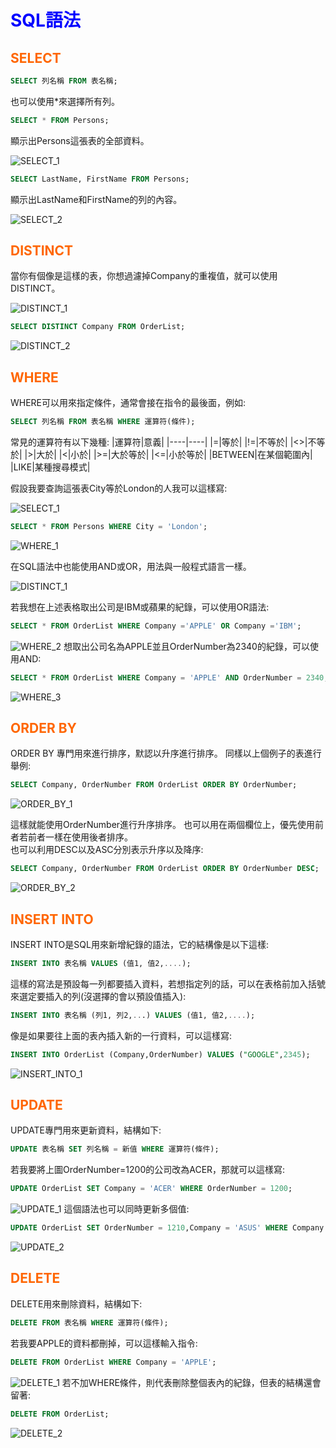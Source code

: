 # <font color=#0000FF>SQL語法</font>
## <font color=#FF6600>SELECT</font>
```sql
SELECT 列名稱 FROM 表名稱;
```
也可以使用*來選擇所有列。
```sql
SELECT * FROM Persons;
```
顯示出Persons這張表的全部資料。

![SELECT_1](./SELECT_1.png)
```sql
SELECT LastName, FirstName FROM Persons;
```
顯示出LastName和FirstName的列的內容。

![SELECT_2](./SELECT_2.png)
## <font color=#FF6600>DISTINCT</font>
當你有個像是這樣的表，你想過濾掉Company的重複值，就可以使用DISTINCT。

![DISTINCT_1](./DISTINCT_1.png)
```sql
SELECT DISTINCT Company FROM OrderList;
```
![DISTINCT_2](./DISTINCT_2.png)
## <font color=#FF6600>WHERE</font>
WHERE可以用來指定條件，通常會接在指令的最後面，例如:
```sql
SELECT 列名稱 FROM 表名稱 WHERE 運算符(條件);
```
常見的運算符有以下幾種:
|運算符|意義|
|----|----|
|=|等於|
|!=|不等於|
|<>|不等於|
|>|大於|
|<|小於|
|>=|大於等於|
|<=|小於等於|
|BETWEEN|在某個範圍內|
|LIKE|某種搜尋模式|

假設我要查詢這張表City等於London的人我可以這樣寫:

![SELECT_1](./SELECT_1.png)
```sql
SELECT * FROM Persons WHERE City = 'London';
```
![WHERE_1](./WHERE_1.png)

在SQL語法中也能使用AND或OR，用法與一般程式語言一樣。

![DISTINCT_1](./DISTINCT_1.png)

若我想在上述表格取出公司是IBM或蘋果的紀錄，可以使用OR語法:
```sql
SELECT * FROM OrderList WHERE Company ='APPLE' OR Company ='IBM';
```
![WHERE_2](./WHERE_2.png)
想取出公司名為APPLE並且OrderNumber為2340的紀錄，可以使用AND:
```sql
SELECT * FROM OrderList WHERE Company = 'APPLE' AND OrderNumber = 2340;
```
![WHERE_3](./WHERE_3.png)
## <font color=#FF6600>ORDER BY</font>
ORDER BY 專門用來進行排序，默認以升序進行排序。
同樣以上個例子的表進行舉例:
```sql
SELECT Company, OrderNumber FROM OrderList ORDER BY OrderNumber;
```
![ORDER_BY_1](./ORDER_BY_1.png)

這樣就能使用OrderNumber進行升序排序。
也可以用在兩個欄位上，優先使用前者若前者一樣在使用後者排序。<br/>
也可以利用DESC以及ASC分別表示升序以及降序:
```sql
SELECT Company, OrderNumber FROM OrderList ORDER BY OrderNumber DESC;
```
![ORDER_BY_2](./ORDER_BY_2.png)
## <font color=#FF6600>INSERT INTO</font>

INSERT INTO是SQL用來新增紀錄的語法，它的結構像是以下這樣:
```sql
INSERT INTO 表名稱 VALUES (值1, 值2,....);
```
這樣的寫法是預設每一列都要插入資料，若想指定列的話，可以在表格前加入括號來選定要插入的列(沒選擇的會以預設值插入):
```sql
INSERT INTO 表名稱 (列1, 列2,...) VALUES (值1, 值2,....);
```
像是如果要往上面的表內插入新的一行資料，可以這樣寫:
```sql
INSERT INTO OrderList (Company,OrderNumber) VALUES ("GOOGLE",2345);
```
![INSERT_INTO_1](./INSERT_INTO_1.png)
## <font color=#FF6600>UPDATE</font>
UPDATE專門用來更新資料，結構如下:
```sql
UPDATE 表名稱 SET 列名稱 = 新值 WHERE 運算符(條件);
```
若我要將上圖OrderNumber=1200的公司改為ACER，那就可以這樣寫:
```sql
UPDATE OrderList SET Company = 'ACER' WHERE OrderNumber = 1200;
```
![UPDATE_1](./UPDATE_1.png)
這個語法也可以同時更新多個值:
```sql
UPDATE OrderList SET OrderNumber = 1210,Company = 'ASUS' WHERE Company = 'GOOGLE';
```
![UPDATE_2](./UPDATE_2.png)
## <font color=#FF6600>DELETE</font>
DELETE用來刪除資料，結構如下:
```sql
DELETE FROM 表名稱 WHERE 運算符(條件);
```
若我要APPLE的資料都刪掉，可以這樣輸入指令:
```sql
DELETE FROM OrderList WHERE Company = 'APPLE';
```
![DELETE_1](./DELETE_1.png)
若不加WHERE條件，則代表刪除整個表內的紀錄，但表的結構還會留著:
```sql
DELETE FROM OrderList;
```
![DELETE_2](./DELETE_2.png)